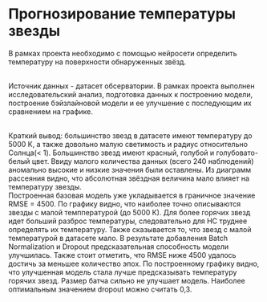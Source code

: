 # Прогнозирование температуры звезды
В рамках проекта необходимо с помощью нейросети определить температуру на поверхности обнаруженных звёзд.

<br>Источник данных - датасет обсерватории. В рамках проекта выполнен исследовательский анализ, подготовка данных к построению модели, построение бэйзлайновой модели и ее улучшение с последующим их сравнением на графике.

<br>Краткий вывод: большинство звезд в датасете имеют температуру до 5000 К, а также довольно малую светимость и радиус относительно Солнца(< 1). Большинство звезд имеют красный, голубой и голубовато-белый цвет. Ввиду малого количества данных (всего 240 наблюдений) аномально высокие и низкие значения были оставлены. Из диаграмм рассеяния видно, что абсолютная звёздная величина мало влияет на температуру звезды.
<br>Построенная базовая модель уже укладывается в граничное значение RMSE = 4500. По графику видно, что наиболее точно описываются звезды с малой темппературой (до 5000 К). Для более горячих звезд идет больший разброс температуры, следовательно для НС труднее определять их температуру. Также сказывается то, что звезд с малой температурой в датасете мало.
В результате добавления Batch Normalization и Dropout предсказательная способность модели улучшилась. Также стоит отметить, что RMSE ниже 4500 удалось достичь за меньшее количество эпох. По построенному графику видно, что улучшенная модель стала лучше предсказывать температуру горячих звезд. Размер батча сильно не улучшает модель. Наиболее оптимальным значением dropout можно считать 0,3.
